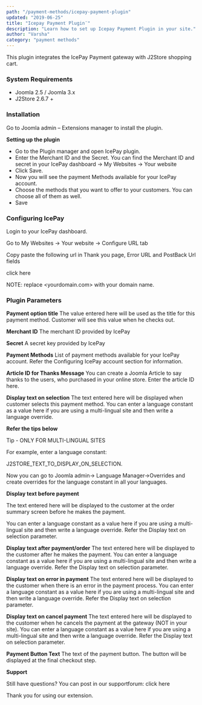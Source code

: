 ```yaml
---
path: "/payment-methods/icepay-payment-plugin"
updated: "2019-06-25"
title: "Icepay Payment Plugin¨"
description: "Learn how to set up Icepay Payment Plugin in your site."
author: "Varsha"
category: "payment methods"
---
```


This plugin integrates the IcePay Payment gateway with J2Store shopping cart.

### System Requirements

* Joomla 2.5 / Joomla 3.x
* J2Store 2.6.7 +

### Installation
Go to Joomla admin – Extensions manager to install the plugin.

**Setting up the plugin**

* Go to the Plugin manager and open IcePay plugin.
* Enter the Merchant ID and the Secret. You can find the Merchant ID and secret in your IcePay dashboard → My Websites → Your website
* Click Save.
* Now you will see the payment Methods available for your IcePay account.
* Choose the methods that you want to offer to your customers. You can choose all of them as well.
* Save

### Configuring IcePay

Login to your IcePay dashboard.

Go to My Websites → Your website → Configure URL tab

Copy paste the following url in Thank you page, Error URL and PostBack Url fields

<link-text  url="http://yourdomain.com/index.php?option=com_j2store&view=checkout&task=confirmPayment&orderpayment_type=payment_icepay&paction=process" target="_blank" rel="noopener"> click here </link-text>

NOTE: replace  <yourdomain.com> with your domain name.

### Plugin Parameters

**Payment option title**
The value entered here will be used as the title for this payment method. Customer will see this value when he checks out.

**Merchant ID**
The merchant ID provided by IcePay

**Secret**
A secret key provided by IcePay

**Payment Methods**
List of payment methods available for your IcePay account. Refer the Configuring IcePay account section for information.

**Article ID for Thanks Message**
You can create a Joomla Article to say thanks to the users, who purchased in your online store. Enter the article ID here.

**Display text on selection**
The text entered here will be displayed when customer selects this payment method.
You can enter a language constant as a value here if you are using a multi-lingual site and then write a language override.

**Refer the tips below**

Tip - ONLY FOR MULTI-LINGUAL SITES

For example, enter a language constant:

J2STORE_TEXT_TO_DISPLAY_ON_SELECTION.

Now you can go to Joomla admin-> Language Manager->Overrides and create overrides for the language constant in all your languages.

**Display text before payment**

The text entered here will be displayed to the customer at the order summary screen before he makes the payment.

You can enter a language constant as a value here if you are using a multi-lingual site and then write a language override. Refer the Display text on selection parameter.

**Display text after payment/order**
The text entered here will be displayed to the customer after he makes the payment.
You can enter a language constant as a value here if you are using a multi-lingual site and then write a language override. Refer the Display text on selection parameter.

**Display text on error in payment**
The text entered here will be displayed to the customer when there is an error in the payment process.
You can enter a language constant as a value here if you are using a multi-lingual site and then write a language override. Refer the Display text on selection parameter.

**Display text on cancel payment**
The text entered here will be displayed to the customer when he cancels the payment at the gateway (NOT in your site).
You can enter a language constant as a value here if you are using a multi-lingual site and then write a language override. Refer the Display text on selection parameter.

**Payment Button Text**
The text of the payment button. The button will be displayed at the final checkout step.

**Support**

Still have questions? You can post in our supportforum: <link-text url= "http://j2store.org/forum/index.html" target="_blank" rel="noopener">click here</link-text>

Thank you for using our extension.

